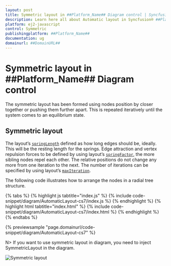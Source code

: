 ```yaml
---
layout: post
title: Symmetric layout in ##Platform_Name## Diagram control | Syncfusion®
description: Learn here all about Automatic layout in Syncfusion® ##Platform_Name## Diagram control of Syncfusion Essential® JS 2 and more.
platform: ej2-javascript
control: Symmetric 
publishingplatform: ##Platform_Name##
documentation: ug
domainurl: ##DomainURL##
---
```


# Symmetric layout in ##Platform_Name## Diagram control

The symmetric layout has been formed using nodes position by closer together or pushing them further apart. This is repeated iteratively until the system comes to an equilibrium state.

## Symmetric layout

The layout’s [`springLength`](../api/diagram/layout/#springlength) defined as how long edges should be, ideally. This will be the resting length for the springs. Edge attraction and vertex repulsion forces to be defined by using layout’s [`springFactor`](../api/diagram/layout/#springfactor), the more sibling nodes repel each other. The relative positions do not change any more from one iteration to the next. The number of iterations can be specified by using layout’s [`maxIteration`](../api/diagram/layout/#maxiteration).

The following code illustrates how to arrange the nodes in a radial tree structure.



{% tabs %}
{% highlight js tabtitle="index.js" %}
{% include code-snippet/diagram/AutomaticLayout-cs7/index.js %}
{% endhighlight %}
{% highlight html tabtitle="index.html" %}
{% include code-snippet/diagram/AutomaticLayout-cs7/index.html %}
{% endhighlight %}
{% endtabs %}
        
{% previewsample "page.domainurl/code-snippet/diagram/AutomaticLayout-cs7" %}

N> If you want to use symmetric layout in diagram, you need to inject SymmetricLayout in the diagram.

![Symmetric layout](../images/symmetric.png)